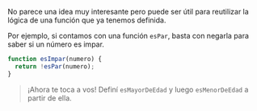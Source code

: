 No parece una idea muy interesante pero puede ser útil para reutilizar la lógica de una función que ya tenemos definida.

Por ejemplo, si contamos con una función `esPar`, basta con negarla para saber si un número es impar.
 
```javascript
function esImpar(numero) {
  return !esPar(numero);
}
```

> ¡Ahora te toca a vos! Definí `esMayorDeEdad` y luego `esMenorDeEdad` a partir de ella.